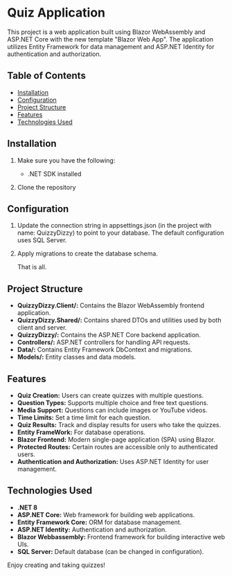 # Quiz Application

This project is a web application built using Blazor WebAssembly and ASP.NET Core with the new template "Blazor Web App". The application utilizes Entity Framework for data management and ASP.NET Identity for authentication and authorization.

## Table of Contents

- [Installation](#installation)
- [Configuration](#configuration)
- [Project Structure](#project-structure)
- [Features](#features)
- [Technologies Used](#technologies-used)

## Installation

1. Make sure you have the following:

    - .NET SDK installed

2. Clone the repository

## Configuration

1. Update the connection string in appsettings.json (in the project with name: QuizzyDizzy) to point to your database. The default configuration uses SQL Server.
2. Apply migrations to create the database schema.

   That is all.

## Project Structure
<ul>
 <li><strong>QuizzyDizzy.Client/:</strong> Contains the Blazor WebAssembly frontend application.</li>
 <li><strong>QuizzyDizzy.Shared/:</strong> Contains shared DTOs and utilities used by both client and server.</li>
 <li><strong>QuizzyDizzy/:</strong> Contains the ASP.NET Core backend application.</li>
 <li><strong>Controllers/:</strong> ASP.NET controllers for handling API requests.</li>
 <li><strong>Data/:</strong> Contains Entity Framework DbContext and migrations.</li>
 <li><strong>Models/:</strong> Entity classes and data models.</li>
</ul>

## Features 
<ul>
    <li><strong>Quiz Creation:</strong> Users can create quizzes with multiple questions. </li>
    <li><strong>Question Types:</strong> Supports multiple choice and free text questions. </li>
    <li><strong>Media Support:</strong> Questions can include images or YouTube videos.</li>
    <li><strong>Time Limits:</strong> Set a time limit for each question.</li>
    <li><strong>Quiz Results:</strong> Track and display results for users who take the quizzes.</li>
    <li><strong>Entity FrameWork:</strong> For database operations.</li>
    <li><strong>Blazor Frontend:</strong> Modern single-page application (SPA) using Blazor.</li>
    <li><strong>Protected Routes:</strong> Certain routes are accessible only to authenticated users.</li>
    <li><strong>Authentication and Authorization:</strong> Uses ASP.NET Identity for user management.</li>
</ul>

## Technologies Used
<ul>
    <li><strong>.NET 8</strong>
    <li><strong>ASP.NET Core:</strong> Web framework for building web applications.</li>
    <li><strong>Entity Framework Core:</strong> ORM for database management.</li>
    <li><strong>ASP.NET Identity:</strong> Authentication and authorization.</li>
    <li><strong>Blazor Webbassembly:</strong> Frontend framework for building interactive web UIs.</li>
    <li><strong>SQL Server:</strong> Default database (can be changed in configuration).</li>
</ul>

Enjoy creating and taking quizzes!
